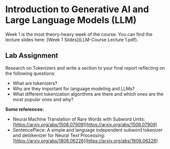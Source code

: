 # Introduction to Generative AI and Large Language Models (LLM)

Week 1 is the most theory-heavy week of the course. You can find the lecture slides here: [Week 1 Slides](LLM-Course Lecture 1.pdf).

## Lab Assignment

Research on Tokenizers and write a section to your final report reflecting on the following questions:
* What are tokenizers?
* Why are they important for language modeling and LLMs?
* What different tokenization algorithms are there and which ones are the most popular ones and why?

**Some references:**
* Neural Machine Translation of Rare Words with Subword Units: 
[https://arxiv.org/abs/1508.07909](https://arxiv.org/abs/1508.07909)
* SentencePiece: A simple and language independent subword tokenizer and detokenizer for Neural Text Processing: 
[https://arxiv.org/abs/1808.06226](https://arxiv.org/abs/1808.06226)
